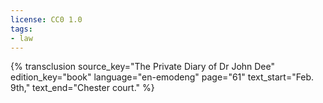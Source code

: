 ```yaml
---
license: CC0 1.0
tags:
- law
---
```

{% transclusion
  source_key="The Private Diary of Dr John Dee"
  edition_key="book"
  language="en-emodeng"
  page="61"
  text_start="Feb. 9th,"
  text_end="Chester court."
%}

